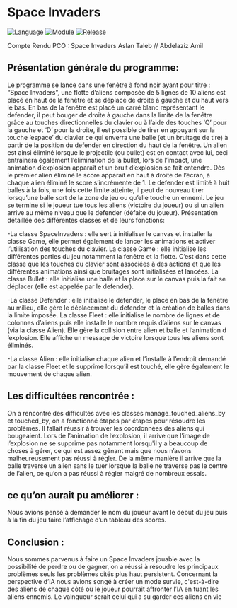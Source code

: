 # Space Invaders

[![Language](https://img.shields.io/badge/language-python-blue.svg?style=flat)](https://www.python.org)
[![Module](https://img.shields.io/badge/module-tkinter-brightgreen.svg?style=flat)](http://tkinter.fdex.eu/)
[![Release](https://img.shields.io/badge/release-v1.0-orange.svg?style=flat)](http://www.leejamesrobinson.com/space-invaders.html)

Compte Rendu PCO : Space Invaders
Aslan Taleb // Abdelaziz Amil

## Présentation générale du programme:

Le programme se lance dans une fenêtre à fond noir ayant pour titre : “Space
Invaders”, une flotte d’aliens composée de 5 lignes de 10 aliens est placé en haut de la
fenêtre et se déplace de droite à gauche et du haut vers le bas.
En bas de la fenêtre est placé un carré blanc représentant le defender, il peut bouger
de droite à gauche dans la limite de la fenêtre grâce au touches directionnelles du clavier ou
à l’aide des touches ‘Q’ pour la gauche et ‘D’ pour la droite, il est possible de tirer en
appuyant sur la touche ‘espace’ du clavier ce qui enverra une balle (et un bruitage de tire) à
partir de la position du defender en direction du haut de la fenêtre. Un alien est ainsi éliminé
lorsque le projectile (ou bullet) est en contact avec lui, ceci entraînera également
l’élimination de la bullet, lors de l’impact, une animation d’explosion apparaît et un bruit
d’explosion se fait entendre. Dès le premier alien éliminé le score apparaît en haut à droite
de l’écran, à chaque alien éliminé le score s’incrémente de 1. Le defender est limité à huit
balles à la fois, une fois cette limite atteinte, il peut de nouveau tirer lorsqu’une balle sort de
la zone de jeu ou qu’elle touche un ennemi. Le jeu se termine si le joueur tue tous les aliens
(victoire du joueur) ou si un alien arrive au même niveau que le defender (défaite du joueur).
Présentation détaillée des différentes classes et de leurs fonctions:

-La classe SpaceInvaders : elle sert à initialiser le canvas et installer la classe Game, elle
permet également de lancer les animations et activer l’utilisation des touches du clavier.
La classe Game : elle initialise les différentes parties du jeu notamment la fenêtre et la flotte.
C’est dans cette classe que les touches du clavier sont associées à des actions et que les
différentes animations ainsi que bruitages sont initialisées et lancées.
La classe Bullet : elle initialise une balle et la place sur le canvas puis la fait se déplacer (elle
est appelée par le defender).

-La classe Defender : elle initialise le defender, le place en bas de la fenêtre au milieu, elle
gère le déplacement du defender et la création de balles dans la limite imposée.
La classe Fleet : elle initialise le nombre de lignes et de colonnes d’aliens puis elle installe le
nombre requis d’aliens sur le canvas (via la classe Alien). Elle gère la collision entre alien et
balle et l’animation d ‘explosion. Elle affiche un message de victoire lorsque tous les aliens
sont éliminés.

-La classe Alien : elle initialise chaque alien et l’installe à l’endroit demandé par la classe
Fleet et le supprime lorsqu’il est touché, elle gère également le mouvement de chaque alien.

## Les difficultées rencontrée :

On a rencontré des difficultés avec les classes manage_touched_aliens_by et
touched_by, on a fonctionné étapes par étapes pour résoudre les problèmes. Il fallait
réussir à trouver les coordonnées des aliens qui bougeaient.
Lors de l’animation de l’explosion, il arrive que l’image de l’explosion ne se supprime
pas notamment lorsqu'il y a beaucoup de choses à gérer, ce qui est assez gênant
mais que nous n’avons malheureusement pas réussi à régler.
De la même manière il arrive que la balle traverse un alien sans le tuer lorsque la
balle ne traverse pas le centre de l’alien, ce qu’on a pas réussi à régler malgré de
nombreux essais.

## ce qu’on aurait pu améliorer :

Nous avions pensé à demander le nom du joueur avant le début du jeu puis à la fin du jeu
faire l’affichage d’un tableau des scores.
## Conclusion :
Nous sommes parvenus à faire un Space Invaders jouable avec la possibilité de
perdre ou de gagner, on a réussi à résoudre les principaux problèmes seuls les
problèmes cités plus haut persistent.
Concernant la perspective d’IA nous avions songé à créer un mode survie,
c'est-à-dire des aliens de chaque côté où le joueur pourrait affronter l’IA en tuant les
aliens ennemis. Le vainqueur serait celui qui a su garder ces aliens en vie
